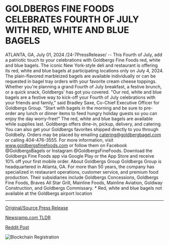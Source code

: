 # GOLDBERGS FINE FOODS CELEBRATES FOURTH OF JULY WITH RED, WHITE AND BLUE BAGELS

ATLANTA, GA, July 01, 2024 /24-7PressRelease/ -- This Fourth of July, add a patriotic touch to your celebrations with Goldbergs Fine Foods red, white and blue bagels. The iconic New York-style deli and restaurant is offering its red, white and blue bagels at participating locations only on July 4, 2024.  The plain-flavored marbleized bagels are available individually or can be requested in bagel tray orders with your favorite cream cheese toppings. Whether you're planning a grand Fourth of July breakfast, a festive brunch, or a quick snack, Goldbergs' has got you covered.  "Our red, white and blue bagels are a festive way to kick-off your Fourth of July celebrations with your friends and family," said Bradley Saxe, Co-Chief Executive Officer for Goldbergs Group. "Start with bagels in the morning and be sure to pre-order any lunch or dinner items to feed hungry holiday guests so you can enjoy the day worry-free!"  The red, white and blue bagels are available while supplies last. Goldbergs offers dine-in, pickup, delivery, and catering. You can also get your Goldbergs favorites shipped directly to you through Goldbelly. Orders may be placed by emailing catering@goldbergbagel.com or calling 404-476-3555.  For more information, visit www.goldbergsfinefoods.com or follow them on Facebook @GoldbergsBagels or Instagram @GoldbergsFineFoods. Download the Goldbergs Fine Foods app via Google Play or the App Store and receive 10% off your first mobile order.  About Goldbergs Group  Goldbergs Group is headquartered in Atlanta, GA. For more than 50 years, the company has specialized in restaurant operations, customer service, and premium food production. Their subsidiaries include Goldbergs Concessions, Goldbergs Fine Foods, Braves All Star Grill, Mainline Foods, Mainline Aviation, Goldway Construction, and Goldbergs Commissary.  * Red, white and blue bagels not available at the Goldbergs airport location 

---

[Original/Source Press Release](https://www.24-7pressrelease.com/press-release/512173/goldbergs-fine-foods-celebrates-fourth-of-july-with-red-white-and-blue-bagels)
                    

[Newsramp.com TLDR](None) 



[Reddit Post](https://www.reddit.com/r/Business_NewsRamp/comments/1dtpwgq/celebrate_fourth_of_july_with_red_white_and_blue/) 



![Blockchain Registration](https://cdn.newsramp.app/24-7PressRelease/qrcode/247/2/apexrXeX.webp)